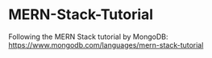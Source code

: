 # MERN-Stack-Tutorial
Following the MERN Stack tutorial by MongoDB: https://www.mongodb.com/languages/mern-stack-tutorial
